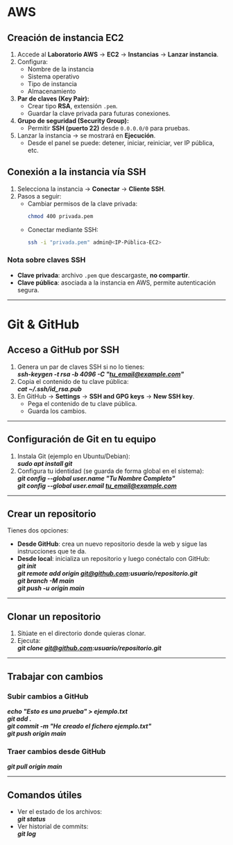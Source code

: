 # AWS

## Creación de instancia EC2
1. Accede al **Laboratorio AWS** → **EC2** → **Instancias** → **Lanzar instancia**.
2. Configura:
   - Nombre de la instancia
   - Sistema operativo
   - Tipo de instancia
   - Almacenamiento
3. **Par de claves (Key Pair):**
   - Crear tipo **RSA**, extensión `.pem`.
   - Guardar la clave privada para futuras conexiones.
4. **Grupo de seguridad (Security Group):**
   - Permitir **SSH (puerto 22)** desde `0.0.0.0/0` para pruebas.
5. Lanzar la instancia → se mostrará en **Ejecución**.
   - Desde el panel se puede: detener, iniciar, reiniciar, ver IP pública, etc.

## Conexión a la instancia vía SSH

1. Selecciona la instancia → **Conectar** → **Cliente SSH**.
2. Pasos a seguir:
   - Cambiar permisos de la clave privada:  
     ```bash
     chmod 400 privada.pem
     ```
   - Conectar mediante SSH:  
     ```bash
     ssh -i "privada.pem" admin@<IP-Pública-EC2>
     ```

### Nota sobre claves SSH
- **Clave privada**: archivo `.pem` que descargaste, **no compartir**.
- **Clave pública**: asociada a la instancia en AWS, permite autenticación segura.


---


# Git & GitHub 

## Acceso a GitHub por SSH
1. Genera un par de claves SSH si no lo tienes:  
   ***ssh-keygen -t rsa -b 4096 -C "tu_email@example.com"***
2. Copia el contenido de tu clave pública:  
   ***cat ~/.ssh/id_rsa.pub***
3. En GitHub → **Settings** → **SSH and GPG keys** → **New SSH key**.  
   - Pega el contenido de tu clave pública.  
   - Guarda los cambios.  

---

## Configuración de Git en tu equipo
1. Instala Git (ejemplo en Ubuntu/Debian):  
   ***sudo apt install git***
2. Configura tu identidad (se guarda de forma global en el sistema):  
   ***git config --global user.name "Tu Nombre Completo"***  
   ***git config --global user.email tu_email@example.com***

---

## Crear un repositorio
Tienes dos opciones:  

- **Desde GitHub**: crea un nuevo repositorio desde la web y sigue las instrucciones que te da.  
- **Desde local**: inicializa un repositorio y luego conéctalo con GitHub:  
   ***git init***  
   ***git remote add origin git@github.com:usuario/repositorio.git***  
   ***git branch -M main***  
   ***git push -u origin main***

---

## Clonar un repositorio
1. Sitúate en el directorio donde quieras clonar.  
2. Ejecuta:  
   ***git clone git@github.com:usuario/repositorio.git***

---

## Trabajar con cambios

### Subir cambios a GitHub
***echo "Esto es una prueba" > ejemplo.txt***  
***git add .***  
***git commit -m "He creado el fichero ejemplo.txt"***  
***git push origin main***

### Traer cambios desde GitHub
***git pull origin main***

---

## Comandos útiles
- Ver el estado de los archivos:  
  ***git status***
- Ver historial de commits:  
  ***git log***

